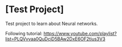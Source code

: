# [Test Project]
Test project to learn about Neural networks.

Following tutorial: https://www.youtube.com/playlist?list=PLQVvvaa0QuDcjD5BAw2DxE6OF2tius3V3
